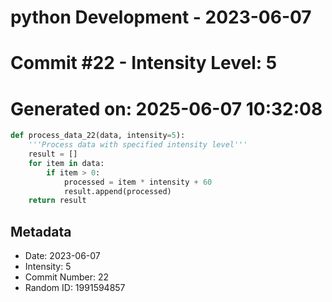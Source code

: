 ﻿# python Development - 2023-06-07
# Commit #22 - Intensity Level: 5
# Generated on: 2025-06-07 10:32:08
```python
def process_data_22(data, intensity=5):
    '''Process data with specified intensity level'''
    result = []
    for item in data:
        if item > 0:
            processed = item * intensity + 60
            result.append(processed)
    return result
```
## Metadata
- Date: 2023-06-07
- Intensity: 5
- Commit Number: 22
- Random ID: 1991594857
